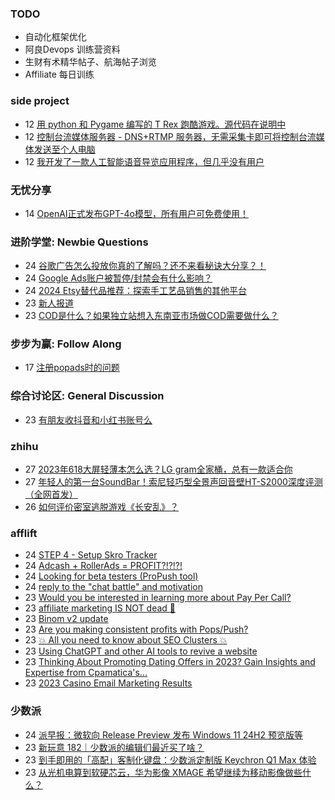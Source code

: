 ### TODO
-  自动化框架优化
-  阿良Devops 训练营资料
-  生财有术精华帖子、航海帖子浏览
-  Affiliate 每日训练

### side project
<!-- sideproject:START -->
-  12 [用 python 和 Pygame 编写的 T Rex 跑酷游戏。源代码在说明中](https://www.youtube.com/watch?v=pZySIXSelCA)
-  12 [控制台流媒体服务器 - DNS+RTMP 服务器，无需采集卡即可将控制台流媒体发送至个人电脑](https://github.com/Aioros/console-streaming-server)
-  12 [我开发了一款人工智能语音导览应用程序，但几乎没有用户](https://www.reddit.com/r/SideProject/comments/18gpp0e/ive_built_an_ai_audio_tour_app_but_have_almost_no/)<!-- sideproject:END -->


### 无忧分享
<!-- ruyo:START -->
-  14 [OpenAI正式发布GPT-4o模型，所有用户可免费使用！](https://51.ruyo.net/18663.html)<!-- ruyo:END -->

### 进阶学堂: Newbie Questions
<!-- advertcn1:START -->
-  24 [谷歌广告怎么投放你真的了解吗？还不来看秘诀大分享？！](https://www.advertcn.com/thread-115114-1-1.html)
-  24 [Google Ads账户被暂停/封禁会有什么影响？](https://www.advertcn.com/thread-115113-1-1.html)
-  24 [2024 Etsy替代品推荐：探索手工艺品销售的其他平台](https://www.advertcn.com/thread-115112-1-1.html)
-  23 [新人报道](https://www.advertcn.com/thread-115106-1-1.html)
-  23 [COD是什么？如果独立站想入东南亚市场做COD需要做什么？](https://www.advertcn.com/thread-115105-1-1.html)<!-- advertcn1:END -->

### 步步为赢: Follow Along
<!-- advertcn2:START -->
-  17 [注册popads时的问题](https://www.advertcn.com/thread-115034-1-1.html)<!-- advertcn2:END -->

### 综合讨论区: General Discussion
<!-- advertcn3:START -->
-  23 [有朋友收抖音和小红书账号么](https://www.advertcn.com/thread-115107-1-1.html)<!-- advertcn3:END -->


### zhihu
<!-- zhihu:START -->
-  27 [2023年618大屏轻薄本怎么选？LG gram全家桶，总有一款适合你](http://zhuanlan.zhihu.com/p/632641888?utm_campaign=rss&utm_medium=rss&utm_source=rss&utm_content=title)
-  27 [年轻人的第一台SoundBar！索尼轻巧型全景声回音壁HT-S2000深度评测（全网首发）](http://zhuanlan.zhihu.com/p/630990296?utm_campaign=rss&utm_medium=rss&utm_source=rss&utm_content=title)
-  26 [如何评价密室逃脱游戏《长安乱》？](http://www.zhihu.com/question/563950552/answer/3045961312?utm_campaign=rss&utm_medium=rss&utm_source=rss&utm_content=title)<!-- zhihu:END -->

### afflift
<!-- afflift:START -->
-  24 [STEP 4 - Setup Skro Tracker](https://afflift.com/f/threads/step-4-setup-skro-tracker.12314/)
-  24 [Adcash + RollerAds = PROFIT?!?!?!](https://afflift.com/f/threads/adcash-rollerads-profit.13107/)
-  24 [Looking for beta testers &lpar;ProPush tool&rpar;](https://afflift.com/f/threads/looking-for-beta-testers-propush-tool.11522/)
-  24 [reply to the &quot;chat battle&quot; and motivation](https://afflift.com/f/threads/reply-to-the-chat-battle-and-motivation.13169/)
-  23 [Would you be interested in learning more about Pay Per Call?](https://afflift.com/f/threads/would-you-be-interested-in-learning-more-about-pay-per-call.13184/)
-  23 [affiliate marketing IS NOT dead 💪](https://afflift.com/f/threads/affiliate-marketing-is-not-dead-%F0%9F%92%AA.6567/)
-  23 [Binom v2 update](https://afflift.com/f/threads/binom-v2-update.11909/)
-  23 [Are you making consistent profits with Pops/Push?](https://afflift.com/f/threads/are-you-making-consistent-profits-with-pops-push.13181/)
-  23 [💥 All you need to know about SEO Clusters 💥](https://afflift.com/f/threads/%F0%9F%92%A5-all-you-need-to-know-about-seo-clusters-%F0%9F%92%A5.12779/)
-  23 [Using ChatGPT and other AI tools to revive a website](https://afflift.com/f/threads/using-chatgpt-and-other-ai-tools-to-revive-a-website.12532/)
-  23 [Thinking About Promoting Dating Offers in 2023? Gain Insights and Expertise from Cpamatica&#39;s...](https://afflift.com/f/threads/thinking-about-promoting-dating-offers-in-2023-gain-insights-and-expertise-from-cpamaticas.11706/)
-  23 [2023 Casino Email Marketing Results](https://afflift.com/f/threads/2023-casino-email-marketing-results.12465/)<!-- afflift:END -->

### 少数派
<!-- sspai:START -->
-  24 [派早报：微软向 Release Preview 发布 Windows 11 24H2 预览版等](https://sspai.com/post/89048)
-  23 [新玩意 182｜少数派的编辑们最近买了啥？](https://sspai.com/post/89031)
-  23 [到手即用的「高配」客制化键盘：少数派定制版 Keychron Q1 Max 体验](https://sspai.com/post/89030)
-  23 [从光机电算到软硬芯云，华为影像 XMAGE 希望继续为移动影像做些什么？](https://sspai.com/post/88977)<!-- sspai:END -->
